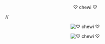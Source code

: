 <p align="middle"> ♡ chewi ♡

//<p align="middle"> <img src="https://discord.c99.nl/widget/theme-4/481029686856646657.png" alt="♡ chewi ♡" /> </p>

<p align="middle"> <img src="https://komarev.com/ghpvc/?username=cherimeeka&label=Profile%20views&color=000000&style=flat" alt="♡ chewi ♡" /> </p>
